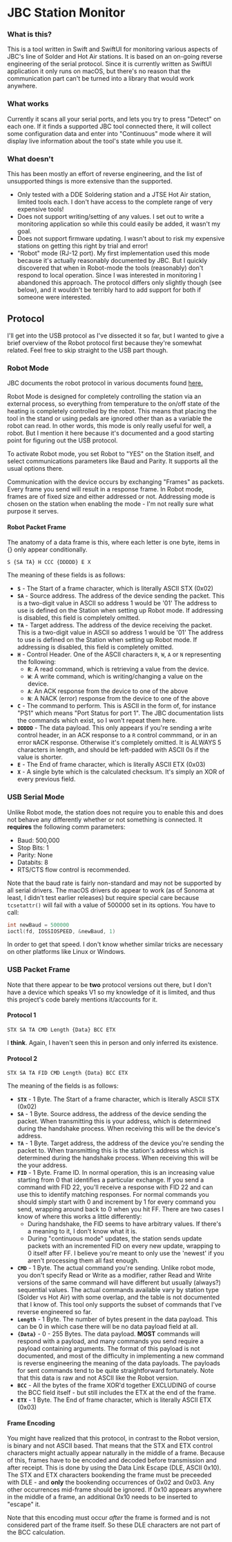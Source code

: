 # JBC Station Monitor

### What is this?

This is a tool written in Swift and SwiftUI for monitoring various aspects of JBC's line of Solder and Hot Air stations.  It is based on an on-going reverse engineering of the serial protocol. Since it is currently written as SwiftUI application it only runs on macOS, but there's no reason that the communication part can't be turned into a library that would work anywhere.

### What works

Currently it scans all your serial ports, and lets you try to press "Detect" on each one. If it finds a supported JBC tool connected there, it will collect some configuration data and enter into "Continuous" mode where it will display live information about the tool's state while you use it.

### What doesn't

This has been mostly an effort of reverse engineering, and the list of unsupported things is more extensive than the supported.
- Only tested with a DDE Soldering station and a JTSE Hot Air station, limited tools each. I don't have access to the complete range of very expensive tools!
- Does not support writing/setting of any values. I set out to write a monitoring application so while this could easily be added, it wasn't my goal.
- Does not support firmware updating. I wasn't about to risk my expensive stations on getting this right by trial and error!
- "Robot" mode (RJ-12 port). My first implementation used this mode because it's actually reasonably documented by JBC. But I quickly discovered that when in Robot-mode the tools (reasonably) don't respond to local operation. Since I was interested in monitoring I abandoned this approach. The protocol differs only slightly though (see below), and it wouldn't be terribly hard to add support for both if someone were interested.

## Protocol

I'll get into the USB protocol as I've dissected it so far, but I wanted to give a brief overview of the Robot protocol first because they're somewhat related. Feel free to skip straight to the USB part though.

### Robot Mode
JBC documents the robot protocol in various documents found [here.](https://www.jbctools.com/robots-guide.html)

Robot Mode is designed for completely controlling the station via an external process, so everything from temperature to the on/off state of the heating is completely controlled by the robot. This means that placing the tool in the stand or using pedals are ignored other than as a variable the robot can read. In other words, this mode is only really useful for well, a robot. But I mention it here because it's documented and a good starting point for figuring out the USB protocol.

To activate Robot mode, you set Robot to "YES" on the Station itself, and select communications parameters like Baud and Parity. It supports all the usual options there.

Communication with the device occurs by exchanging "Frames" as packets. Every frame you send will result in a response frame. In Robot mode, frames are of fixed size and either addressed or not. Addressing mode is chosen on the station when enabling the mode - I'm not really sure what purpose it serves.

#### Robot Packet Frame
The anatomy of a data frame is this, where each letter is one byte, items in {} only appear conditionally.

`S {SA TA} H CCC {DDDDD} E X`
	
The meaning of these fields is as follows:

- **`S`** - The Start of a frame character, which is literally ASCII STX (0x02)
- **`SA`** - Source address. The address of the device sending the packet. This is a two-digit value in ASCII so address 1 would be '01' The address to use is defined on the Station when setting up Robot mode. If addressing is disabled, this field is completely omitted.
- **`TA`** - Target address. The address of the device receiving the packet. This is a two-digit value in ASCII so address 1 would be '01' The address to use is defined on the Station when setting up Robot mode. If addressing is disabled, this field is completely omitted.
- **`H`** - Control Header. One of the ASCII characters `R`, `W`, `A` or `N` representing the following:
   - **`R`**: A read command, which is retrieving a value from the device.
   - **`W`**: A write command, which is writing/changing a value on the device.
   - **`A`**: An ACK response from the device to one of the above
   - **`N`**: A NACK (error) response from the device to one of the above
- **`C`** - The command to perform. This is ASCII in the form of, for instance "PS1" which means "Port Status for port 1". The JBC documentation lists the commands which exist, so I won't repeat them here.
- **`DDDDD`** - The data payload. This only appears if you're sending a `W`rite control header, in an ACK response to a `R` control commmand, or in an error `N`ACK response. Otherwise it's completely omitted. It is ALWAYS 5 characters in length, and should be left-padded with ASCII 0s if the value is shorter.
- **`E`** - The End of frame character, which is literally ASCII ETX (0x03)
- **`X`** - A single byte which is the calculated checksum. It's simply an XOR of every previous field.

### USB Serial Mode
Unlike Robot mode, the station does not require you to enable this and does not behave any differently whether or not something is connected. It **requires** the following comm parameters:
- Baud: 500,000
- Stop Bits: 1
- Parity: None
- Databits: 8
- RTS/CTS flow control is recommended.

Note that the baud rate is fairly non-standard and may not be supported by all serial drivers. The macOS drivers do appear to work (as of Sonoma at least, I didn't test earlier releases) but require special care because ```tcsetattr()``` will fail with a value of 500000 set in its options. You have to call:
```c
int newBaud = 500000
ioctl(fd, IOSSIOSPEED, &newBaud, 1)
``` 
In order to get that speed. I don't know whether similar tricks are necessary on other platforms like Linux or Windows.

### USB Packet Frame

Note that there appear to be **two** protocol versions out there, but I don't have a device which speaks V1 so my knowledge of it is limited, and thus this project's code barely mentions it/accounts for it.
#### Protocol 1
`STX SA TA CMD Length {Data} BCC ETX` 

I **think**. Again, I haven't seen this in person and only inferred its existence.
#### Protocol 2
`STX SA TA FID CMD Length {Data} BCC ETX`

The meaning of the fields is as follows:

- **`STX`** - 1 Byte. The Start of a frame character, which is literally ASCII STX (0x02)
- **`SA`** - 1 Byte. Source address, the address of the device sending the packet. When transmitting this is your address, which is determined during the handshake process. When receiving this will be the device's address.
- **`TA`** - 1 Byte. Target address, the address of the device you're sending the packet to. When transmitting this is the station's address which is determined during the handshake process. When receiving this will be the your address.
- **`FID`** - 1 Byte. Frame ID. In normal operation, this is an increasing value starting from 0 that identifies a particular exchange. If you send a command with FID 22, you'll receive a response with FID 22 and can use this to identify matching responses. For normal commands you should simply start with 0 and increment by 1 for every command you send, wrapping around back to 0 when you hit FF. There are two cases I know of where this works a little differently:
  - During handshake, the FID seems to have arbitrary values. If there's a meaning to it, I don't know what it is.
  - During "continuous mode" updates, the station sends update packets with an incremented FID on every new update, wrapping to 0 itself after FF. I believe you're meant to only use the 'newest' if you aren't processing them all fast enough.
- **`CMD`** - 1 Byte. The actual command you're sending. Unlike robot mode, you don't specify Read or Write as a modifier, rather Read and Write versions of the same command will have different but usually (always?) sequential values. The actual commands available vary by station type (Solder vs Hot Air) with some overlap, and the table is not documented that I know of. This tool only supports the subset of commands that I've reverse engineered so far.
- **`Length`** - 1 Byte. The number of bytes present in the data payload. This can be 0 in which case there will be no data payload field at all.
- **`{Data}`** - 0 - 255 Bytes. The data payload. **MOST** commands will respond with a payload, and many commands you send require a payload containing arguments. The format of this payload is not documented, and most of the difficulty in implementing a new command is reverse engineering the meaning of the data payloads. The payloads for sent commands tend to be quite straightforward fortunately. Note that this data is raw and not ASCII like the Robot version.
- **`BCC`** - All the bytes of the frame XOR'd together EXCLUDING of course the BCC field itself - but still includes the ETX at the end of the frame.
- **`ETX`** - 1 Byte. The End of frame character, which is literally ASCII ETX (0x03)

#### Frame Encoding

You might have realized that this protocol, in contrast to the Robot version, is binary and not ASCII based. That means that the STX and ETX control characters might actually appear naturally in the middle of a frame. Because of this, frames have to be encoded and decoded before transmission and after receipt. This is done by using the Data Link Escape (DLE, ASCII 0x10). The STX and ETX characters bookending the frame must be preceeded with DLE - and **only** the bookending occurrences of 0x02 and 0x03. Any other occurrences mid-frame should be ignored. If 0x10 appears anywhere in the middle of a frame, an additional 0x10 needs to be inserted to "escape" it.

Note that this encoding must occur *after* the frame is formed and is not considered part of the frame itself. So these DLE characters are not part of the BCC calculation.
